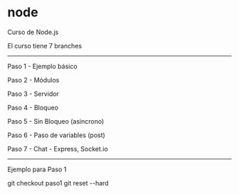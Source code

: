 # node
Curso de Node.js


El curso tiene 7 branches


-----------------------------------------
Paso 1 - Ejemplo básico

Paso 2 - Módulos

Paso 3 - Servidor

Paso 4 - Bloqueo

Paso 5 - Sin Bloqueo (asincrono)

Paso 6 - Paso de variables (post)

Paso 7 - Chat - Express, Socket.io

------------------------------------------


Ejemplo para Paso 1

git checkout paso1 
git reset --hard
